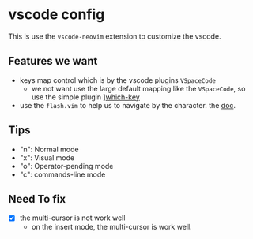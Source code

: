 # vscode config

This is use the `vscode-neovim` extension to customize the vscode.

## Features we want

- keys map control which is by the vscode plugins `VSpaceCode`
  - we not want use the large default mapping like the `VSpaceCode`, so use the simple plugin ][which-key](https://vspacecode.github.io/docs/whichkey)
- use the `flash.vim` to help us to navigate by the character. the [doc](https://github.com/folke/flash.nvim).

## Tips

- "n": Normal mode
- "x": Visual mode
- "o": Operator-pending mode
- "c": commands-line mode

## Need To fix

- [x] the multi-cursor is not work well
  - on the insert mode, the multi-cursor is work well.

